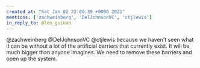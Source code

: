 ```yaml
---
created_at: "Sat Jan 02 22:00:39 +0000 2021"
mentions: ['zachweinberg', 'DelJohnsonVC', 'ctjlewis']
in_reply_to: @leo_guinan
---
```


@zachweinberg @DelJohnsonVC @ctjlewis because we haven't seen what it can be without a lot of the artificial barriers that currently exist. It will be much bigger than anyone imagines. We need to remove these barriers and open up the system.